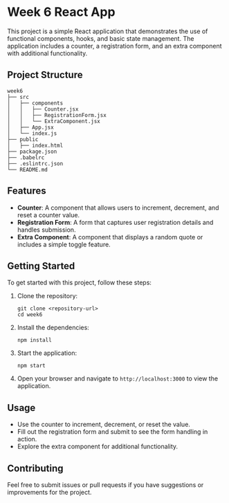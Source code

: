 # Week 6 React App

This project is a simple React application that demonstrates the use of functional components, hooks, and basic state management. The application includes a counter, a registration form, and an extra component with additional functionality.

## Project Structure

```
week6
├── src
│   ├── components
│   │   ├── Counter.jsx
│   │   ├── RegistrationForm.jsx
│   │   └── ExtraComponent.jsx
│   ├── App.jsx
│   └── index.js
├── public
│   ├── index.html
├── package.json
├── .babelrc
├── .eslintrc.json
└── README.md
```

## Features

- **Counter**: A component that allows users to increment, decrement, and reset a counter value.
- **Registration Form**: A form that captures user registration details and handles submission.
- **Extra Component**: A component that displays a random quote or includes a simple toggle feature.

## Getting Started

To get started with this project, follow these steps:

1. Clone the repository:
   ```
   git clone <repository-url>
   cd week6
   ```

2. Install the dependencies:
   ```
   npm install
   ```

3. Start the application:
   ```
   npm start
   ```

4. Open your browser and navigate to `http://localhost:3000` to view the application.

## Usage

- Use the counter to increment, decrement, or reset the value.
- Fill out the registration form and submit to see the form handling in action.
- Explore the extra component for additional functionality.

## Contributing

Feel free to submit issues or pull requests if you have suggestions or improvements for the project.